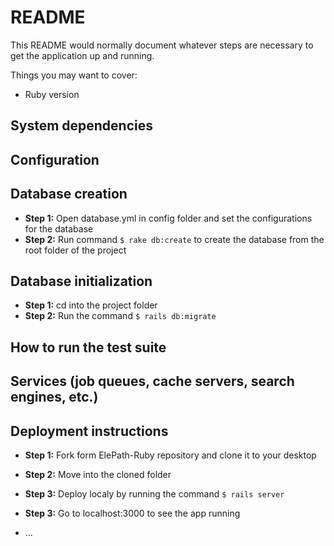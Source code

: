 # README

This README would normally document whatever steps are necessary to get the
application up and running.

Things you may want to cover:


* Ruby version

## System dependencies

## Configuration

## Database creation
* **Step 1:** Open database.yml in config folder and set the configurations for the database
* **Step 2:** Run command ```$ rake db:create``` to create the database from the root folder of the project

## Database initialization
* **Step 1:** cd into the project folder
* **Step 2:** Run the command ```$ rails db:migrate```

## How to run the test suite

## Services (job queues, cache servers, search engines, etc.)

## Deployment instructions
* **Step 1:** Fork form ElePath-Ruby repository and clone it to your desktop
* **Step 2:** Move into the cloned folder 
* **Step 3:** Deploy localy by running the command ```$ rails server```
* **Step 3:** Go to localhost:3000 to see the app running


* ...
